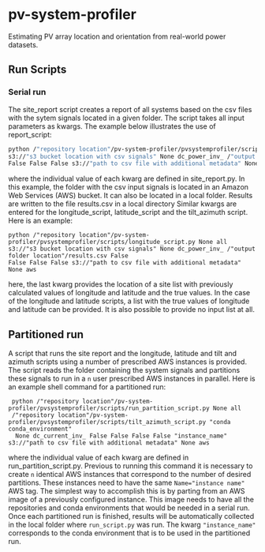 # pv-system-profiler
Estimating PV array location and orientation from real-world power datasets.
## Run Scripts
### Serial run
The site_report script creates a report of all systems based on the csv files with the sytem signals located in a given folder.
The script takes all input parameters as kwargs. The example below illustrates the use of report_script:
```sh
python /"repository location"/pv-system-profiler/pvsystemprofiler/scripts/site_report.py None all  
s3://"s3 bucket location with csv signals" None dc_power_inv_ /"output folder location"/results.csv False 
False False False s3://"path to csv file with additional metadata" None aws
```
where the individual value of each kwarg are defined in site_report.py. In this example, the folder with the csv input
signals is located in an Amazon Web Services (AWS) bucket. It can also be located in a local folder. Results are written to
the file results.csv in a local directory
Similar kwargs are entered for the longitude_script, latitude_script and the tilt_azimuth script. Here is an example:
```shell
python /"repository location"/pv-system-profiler/pvsystemprofiler/scripts/longitude_script.py None all  
s3://"s3 bucket location with csv signals" None dc_power_inv_ /"output folder location"/results.csv False 
False False False s3://"path to csv file with additional metadata" None aws
```
here, the last kwarg provides the location of a site list with previously calculated values of longitude and latitude
and the true values. In the case of the longitude and latitude scripts, a list with the true values of longitude and
latitude can be provided. It is also possible to provide no input list at all.
 ## Partitioned run
A script that runs the site report and the longitude, latitude and tilt and azimuth scripts using a number of prescribed AWS
instances is provided. The script reads the folder containing the system signals and partitions these signals to run in
a `n` user prescribed AWS instances in parallel. Here is an example shell command for a partitioned run:
```shell
 python /"repository location"/pv-system-profiler/pvsystemprofiler/scripts/run_partition_script.py None all 
 /"repository location"/pv-system-profiler/pvsystemprofiler/scripts/tilt_azimuth_script.py "conda conda_environment"
  None dc_current_inv_ False False False False "instance_name" s3://"path to csv file with additional metadata" None aws
  ```
where the individual value of each kwarg are defined in run_partition_script.py. Previous to running this command it is
necessary to create `n` identical AWS instances that correspond to the number of desired partitions. These instances
need to have the same `Name="instance name"` AWS tag. The simplest way to accomplish this is by parting from an AWS 
image of a  previously configured instance. This image needs to have all the  repositories and conda environments that 
would be  needed in a serial run. Once each partitioned run is finished, results will be automatically collected in the 
local folder where `run_script.py` was run. The kwarg `"instance_name"` corresponds to the conda environment that is to
be used in the  partitioned run.
